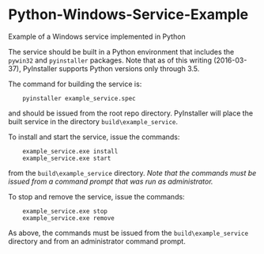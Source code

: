 # Python-Windows-Service-Example
Example of a Windows service implemented in Python

The service should be built in a Python environment that includes the
`pywin32` and `pyinstaller` packages. Note that as of this writing
(2016-03-37), PyInstaller supports Python versions only through 3.5.

The command for building the service is:

        pyinstaller example_service.spec
        
and should be issued from the root repo directory. PyInstaller will
place the built service in the directory `build\example_service`.

To install and start the service, issue the commands:

        example_service.exe install
        example_service.exe start
        
from the `build\example_service` directory. *Note that the commands
must be issued from a command prompt that was run as administrator.*

To stop and remove the service, issue the commands:

        example_service.exe stop
        example_service.exe remove
        
As above, the commands must be issued from the `build\example_service`
directory and from an administrator command prompt.
